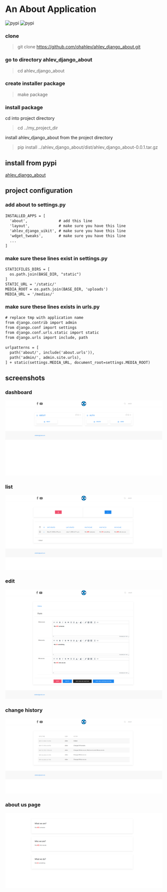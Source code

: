 # An About Application
![pypi](https://img.shields.io/pypi/v/ahlev_django_about) ![pypi](https://img.shields.io/pypi/status/ahlev_django_about)

### clone

> git clone https://github.com/ohahlev/ahlev_django_about.git

### go to directory ahlev_django_about

> cd ahlev_django_about

### create installer package

> make package

### install package

cd into project directory

> cd ../my_project_dir

install ahlev_django_about from the project directory

> pip install ../ahlev_django_about/dist/ahlev_django_about-0.0.1.tar.gz


## install from pypi
[ahlev_django_about](https://pypi.org/project/ahlev_django_about/)

## project configuration
### add about to settings.py

    INSTALLED_APPS = [
      'about',              # add this line
      'layout',             # make sure you have this line
      'ahlev_django_uikit', # make sure you have this line
      'wdget_tweaks',       # make sure you have this line
      ...
    ]


### make sure these lines exist in settings.py

    STATICFILES_DIRS = [
      os.path.join(BASE_DIR, "static")
    ]
    STATIC_URL = '/static/'
    MEDIA_ROOT = os.path.join(BASE_DIR, 'uploads')
    MEDIA_URL = '/medias/'

### make sure these lines exists in urls.py

    # replace tmp with application name
    from django.contrib import admin
    from django.conf import settings
    from django.conf.urls.static import static
    from django.urls import include, path

    urlpatterns = [
      path('about/', include('about.urls')),
      path('admin/', admin.site.urls),
    ] + static(settings.MEDIA_URL, document_root=settings.MEDIA_ROOT)


## screenshots
### dashboard
![](screenshots/dashboard.png)

### list
![](screenshots/list.png)

### edit
![](screenshots/edit.png)

### change history
![](screenshots/change-history.png)

### about us page
![](screenshots/about.png)
